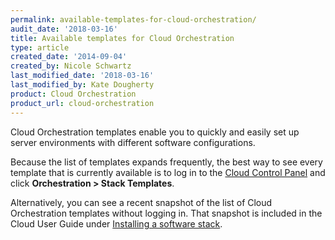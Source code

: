 ```yaml
---
permalink: available-templates-for-cloud-orchestration/
audit_date: '2018-03-16'
title: Available templates for Cloud Orchestration
type: article
created_date: '2014-09-04'
created_by: Nicole Schwartz
last_modified_date: '2018-03-16'
last_modified_by: Kate Dougherty
product: Cloud Orchestration
product_url: cloud-orchestration
---
```


Cloud Orchestration templates enable you to quickly and easily set up
server environments with different software configurations.

Because the list of templates expands frequently, the best way to see every
template that is currently available is to log in to the [Cloud Control Panel](https://mycloud.rackspace.com/) and click **Orchestration > Stack Templates**.

Alternatively, you can see a recent snapshot of the list of Cloud
Orchestration templates without logging in. That snapshot is included in
the Cloud User Guide under [Installing a software stack](https://developer.rackspace.com/docs/user-guides/infrastructure/cloud-preprod/stack/).
